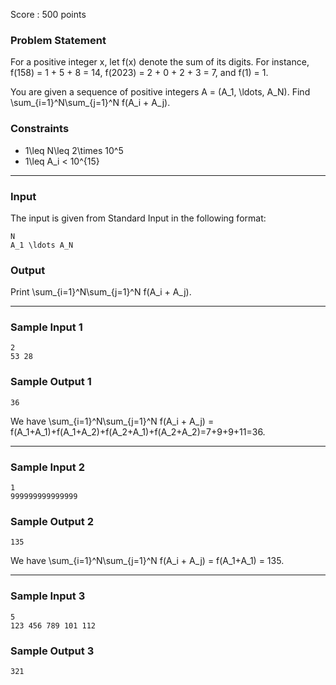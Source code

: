 Score : 500 points

### Problem Statement

For a positive integer x, let f(x) denote the sum of its digits. For instance, f(158) = 1 + 5 + 8 = 14, f(2023) = 2 + 0 + 2 + 3 = 7, and f(1) = 1.

You are given a sequence of positive integers A = (A\_1, \ldots, A\_N). Find \sum\_{i=1}^N\sum\_{j=1}^N f(A\_i + A\_j).

### Constraints

* 1\leq N\leq 2\times 10^5
* 1\leq A\_i < 10^{15}

---

### Input

The input is given from Standard Input in the following format:

```
N
A_1 \ldots A_N
```

### Output

Print \sum\_{i=1}^N\sum\_{j=1}^N f(A\_i + A\_j).

---

### Sample Input 1

```
2
53 28
```

### Sample Output 1

```
36
```

We have \sum\_{i=1}^N\sum\_{j=1}^N f(A\_i + A\_j) = f(A\_1+A\_1)+f(A\_1+A\_2)+f(A\_2+A\_1)+f(A\_2+A\_2)=7+9+9+11=36.

---

### Sample Input 2

```
1
999999999999999
```

### Sample Output 2

```
135
```

We have \sum\_{i=1}^N\sum\_{j=1}^N f(A\_i + A\_j) = f(A\_1+A\_1) = 135.

---

### Sample Input 3

```
5
123 456 789 101 112
```

### Sample Output 3

```
321
```